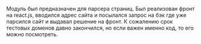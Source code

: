 Модуль был предназначен для парсера страниц. Был реализован фронт на react.js, вводился адрес сайта и посылался запрос на бэк где уже парсился сайт и выдавал решение на фронт. К сожалению срок тестовых доменов давно закончился, но если важен именно код, то его можно посмотреть.
